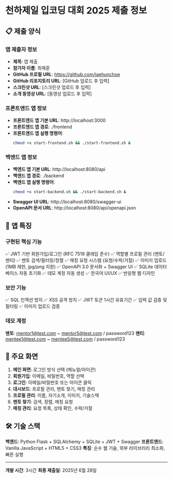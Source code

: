 # 천하제일 입코딩 대회 2025 제출 정보

## 📋 제출 양식

### 앱 제출자 정보
- **제목**: 앱 제출
- **참가자 이름**: 최재훈
- **GitHub 프로필 URL**: https://github.com/jaehunchoe
- **GitHub 리포지토리 URL**: [GitHub 업로드 후 입력]
- **스크린샷 URL**: [스크린샷 업로드 후 입력]
- **소개 동영상 URL**: [동영상 업로드 후 입력]

### 프론트엔드 앱 정보
- **프론트엔드 앱 기본 URL**: http://localhost:3000
- **프론트엔드 앱 경로**: ./frontend
- **프론트엔드 앱 실행 명령어**: 
  ```bash
  chmod +x start-frontend.sh && ./start-frontend.sh &
  ```

### 백엔드 앱 정보
- **백엔드 앱 기본 URL**: http://localhost:8080/api
- **백엔드 앱 경로**: ./backend
- **백엔드 앱 실행 명령어**: 
  ```bash
  chmod +x start-backend.sh && ./start-backend.sh &
  ```
- **Swagger UI URL**: http://localhost:8080/swagger-ui
- **OpenAPI 문서 URL**: http://localhost:8080/api/openapi.json

## 🚀 앱 특징

### 구현된 핵심 기능
✅ JWT 기반 회원가입/로그인 (RFC 7519 클레임 준수)
✅ 역할별 프로필 관리 (멘토/멘티)
✅ 멘토 검색/필터링/정렬
✅ 매칭 요청 시스템 (요청/수락/거절)
✅ 이미지 업로드 (1MB 제한, jpg/png 지원)
✅ OpenAPI 3.0 문서화 + Swagger UI
✅ SQLite 데이터베이스 자동 초기화
✅ 데모 계정 자동 생성
✅ 한국어 UI/UX
✅ 반응형 웹 디자인

### 보안 기능
✅ SQL 인젝션 방지
✅ XSS 공격 방지
✅ JWT 토큰 1시간 유효기간
✅ 입력 값 검증 및 필터링
✅ 이미지 업로드 검증

### 데모 계정
**멘토**: mentor1@test.com ~ mentor5@test.com / password123
**멘티**: mentee1@test.com ~ mentee5@test.com / password123

## 📱 주요 화면

1. **메인 화면**: 로그인 방식 선택 (메뉴얼/아이콘)
2. **회원가입**: 이메일, 비밀번호, 역할 선택
3. **로그인**: 이메일/비밀번호 또는 아이콘 클릭
4. **대시보드**: 프로필 관리, 멘토 찾기, 매칭 관리
5. **프로필 관리**: 이름, 자기소개, 이미지, 기술스택
6. **멘토 찾기**: 검색, 정렬, 매칭 요청
7. **매칭 관리**: 요청 목록, 상태 확인, 수락/거절

## 🛠 기술 스택

**백엔드**: Python Flask + SQLAlchemy + SQLite + JWT + Swagger
**프론트엔드**: Vanilla JavaScript + HTML5 + CSS3
**특징**: 순수 웹 기술, 외부 라이브러리 최소화, 빠른 실행

---

**개발 시간**: 3시간
**최종 제출일**: 2025년 6월 28일
